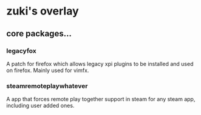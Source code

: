 # zuki's overlay

## core packages...

### legacyfox
A patch for firefox which allows legacy xpi plugins to be installed and used on firefox.
Mainly used for vimfx.

### steamremoteplaywhatever
A app that forces remote play together support in steam for any steam app, including user added ones.

